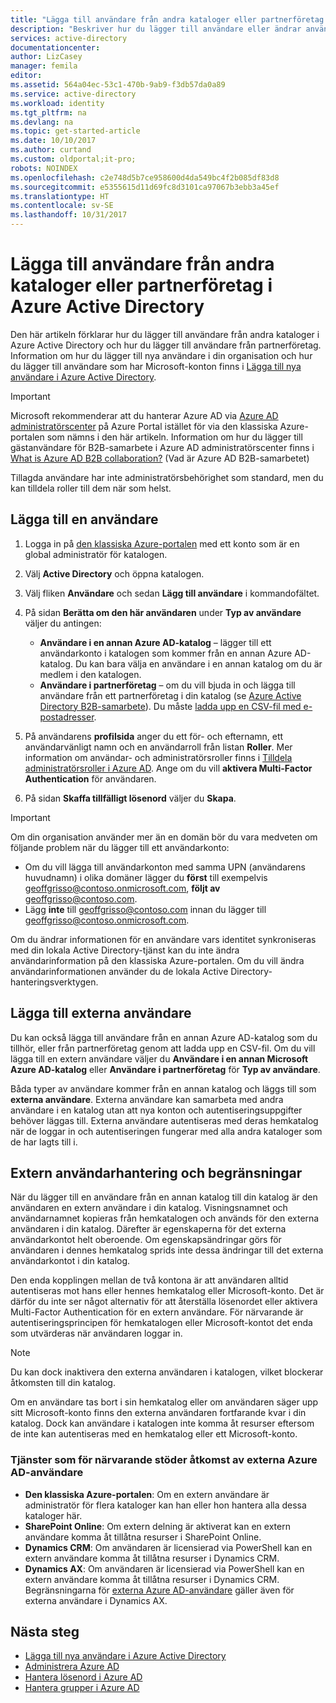 ```yaml
---
title: "Lägga till användare från andra kataloger eller partnerföretag i Azure Active Directory | Microsoft Docs"
description: "Beskriver hur du lägger till användare eller ändrar användarinformation i Azure Active Directory, inklusive externa användare och gästanvändare."
services: active-directory
documentationcenter: 
author: LizCasey
manager: femila
editor: 
ms.assetid: 564a04ec-53c1-470b-9ab9-f3db57da0a89
ms.service: active-directory
ms.workload: identity
ms.tgt_pltfrm: na
ms.devlang: na
ms.topic: get-started-article
ms.date: 10/10/2017
ms.author: curtand
ms.custom: oldportal;it-pro;
robots: NOINDEX
ms.openlocfilehash: c2e748d5b7ce958600d4da549bc4f2b085df83d8
ms.sourcegitcommit: e5355615d11d69fc8d3101ca97067b3ebb3a45ef
ms.translationtype: HT
ms.contentlocale: sv-SE
ms.lasthandoff: 10/31/2017
---
```

# <a name="add-users-from-other-directories-or-partner-companies-in-azure-active-directory"></a>Lägga till användare från andra kataloger eller partnerföretag i Azure Active Directory

Den här artikeln förklarar hur du lägger till användare från andra kataloger i Azure Active Directory och hur du lägger till användare från partnerföretag. Information om hur du lägger till nya användare i din organisation och hur du lägger till användare som har Microsoft-konton finns i [Lägga till nya användare i Azure Active Directory](active-directory-create-users.md). 

> [!IMPORTANT]
> Microsoft rekommenderar att du hanterar Azure AD via [Azure AD administratörscenter](https://aad.portal.azure.com) på Azure Portal istället för via den klassiska Azure-portalen som nämns i den här artikeln. Information om hur du lägger till gästanvändare för B2B-samarbete i Azure AD administratörscenter finns i [What is Azure AD B2B collaboration?](active-directory-b2b-what-is-azure-ad-b2b.md) (Vad är Azure AD B2B-samarbetet)

Tillagda användare har inte administratörsbehörighet som standard, men du kan tilldela roller till dem när som helst.

## <a name="add-a-user"></a>Lägga till en användare
1. Logga in på [den klassiska Azure-portalen](https://manage.windowsazure.com) med ett konto som är en global administratör för katalogen.
2. Välj **Active Directory** och öppna katalogen.
3. Välj fliken **Användare** och sedan **Lägg till användare** i kommandofältet.
4. På sidan **Berätta om den här användaren** under **Typ av användare** väljer du antingen:

   * **Användare i en annan Azure AD-katalog** – lägger till ett användarkonto i katalogen som kommer från en annan Azure AD-katalog. Du kan bara välja en användare i en annan katalog om du är medlem i den katalogen.
   * **Användare i partnerföretag** – om du vill bjuda in och lägga till användare från ett partnerföretag i din katalog (se [Azure Active Directory B2B-samarbete](active-directory-b2b-what-is-azure-ad-b2b.md)). Du måste [ladda upp en CSV-fil med e-postadresser](active-directory-b2b-references-csv-file-format.md).
5. På användarens **profilsida** anger du ett för- och efternamn, ett användarvänligt namn och en användarroll från listan **Roller**. Mer information om användar- och administratörsroller finns i [Tilldela administratörsroller i Azure AD](active-directory-assign-admin-roles.md). Ange om du vill **aktivera Multi-Factor Authentication** för användaren.
6. På sidan **Skaffa tillfälligt lösenord** väljer du **Skapa**.

> [!IMPORTANT]
> Om din organisation använder mer än en domän bör du vara medveten om följande problem när du lägger till ett användarkonto:
>
> * Om du vill lägga till användarkonton med samma UPN (användarens huvudnamn) i olika domäner lägger du **först** till exempelvis geoffgrisso@contoso.onmicrosoft.com, **följt av** geoffgrisso@contoso.com.
> * Lägg **inte** till geoffgrisso@contoso.com innan du lägger till geoffgrisso@contoso.onmicrosoft.com.
>

Om du ändrar informationen för en användare vars identitet synkroniseras med din lokala Active Directory-tjänst kan du inte ändra användarinformation på den klassiska Azure-portalen. Om du vill ändra användarinformationen använder du de lokala Active Directory-hanteringsverktygen.

## <a name="add-external-users"></a>Lägga till externa användare
Du kan också lägga till användare från en annan Azure AD-katalog som du tillhör, eller från partnerföretag genom att ladda upp en CSV-fil. Om du vill lägga till en extern användare väljer du **Användare i en annan Microsoft Azure AD-katalog** eller **Användare i partnerföretag** för **Typ av användare**.

Båda typer av användare kommer från en annan katalog och läggs till som **externa användare**. Externa användare kan samarbeta med andra användare i en katalog utan att nya konton och autentiseringsuppgifter behöver läggas till. Externa användare autentiseras med deras hemkatalog när de loggar in och autentiseringen fungerar med alla andra kataloger som de har lagts till i.

## <a name="external-user-management-and-limitations"></a>Extern användarhantering och begränsningar
När du lägger till en användare från en annan katalog till din katalog är den användaren en extern användare i din katalog. Visningsnamnet och användarnamnet kopieras från hemkatalogen och används för den externa användaren i din katalog. Därefter är egenskaperna för det externa användarkontot helt oberoende. Om egenskapsändringar görs för användaren i dennes hemkatalog sprids inte dessa ändringar till det externa användarkontot i din katalog.

Den enda kopplingen mellan de två kontona är att användaren alltid autentiseras mot hans eller hennes hemkatalog eller Microsoft-konto. Det är därför du inte ser något alternativ för att återställa lösenordet eller aktivera Multi-Factor Authentication för en extern användare. För närvarande är autentiseringsprincipen för hemkatalogen eller Microsoft-kontot det enda som utvärderas när användaren loggar in.

> [!NOTE]
> Du kan dock inaktivera den externa användaren i katalogen, vilket blockerar åtkomsten till din katalog.
>
>

Om en användare tas bort i sin hemkatalog eller om användaren säger upp sitt Microsoft-konto finns den externa användaren fortfarande kvar i din katalog. Dock kan användare i katalogen inte komma åt resurser eftersom de inte kan autentiseras med en hemkatalog eller ett Microsoft-konto.

### <a name="services-that-currently-support-access-by-azure-ad-external-users"></a>Tjänster som för närvarande stöder åtkomst av externa Azure AD-användare
* **Den klassiska Azure-portalen**: Om en extern användare är administratör för flera kataloger kan han eller hon hantera alla dessa kataloger här.
* **SharePoint Online**: Om extern delning är aktiverat kan en extern användare komma åt tillåtna resurser i SharePoint Online.
* **Dynamics CRM**: Om användaren är licensierad via PowerShell kan en extern användare komma åt tillåtna resurser i Dynamics CRM.
* **Dynamics AX**: Om användaren är licensierad via PowerShell kan en extern användare komma åt tillåtna resurser i Dynamics CRM. Begränsningarna för [externa Azure AD-användare](#known-limitations-of-azure-ad-external-users) gäller även för externa användare i Dynamics AX.

## <a name="next-steps"></a>Nästa steg
* [Lägga till nya användare i Azure Active Directory](active-directory-create-users.md)
* [Administrera Azure AD](active-directory-administer.md)
* [Hantera lösenord i Azure AD](active-directory-manage-passwords.md)
* [Hantera grupper i Azure AD](active-directory-manage-groups.md)
